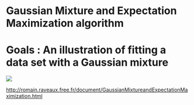 Gaussian Mixture and Expectation Maximization algorithm
===============	

# Goals : An illustration of fitting a data set with a Gaussian mixture 

[<img src="http://romain.raveaux.free.fr/document/FittedGaussianMixture.PNG">](http://romain.raveaux.free.fr/document/GaussianMixtureandExpectationMaximization.html)

http://romain.raveaux.free.fr/document/GaussianMixtureandExpectationMaximization.html
